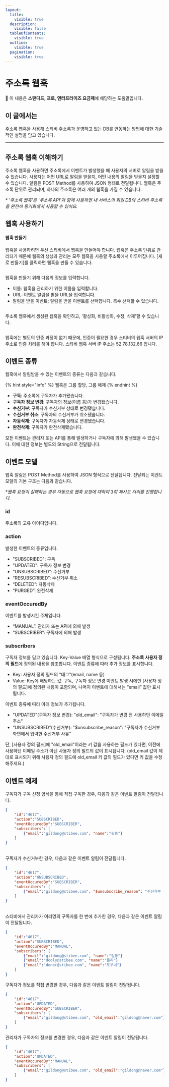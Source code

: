 ```yaml
---
layout:
  title:
    visible: true
  description:
    visible: false
  tableOfContents:
    visible: true
  outline:
    visible: true
  pagination:
    visible: true
---
```


# 주소록 웹훅

💬 이 내용은 **스탠다드, 프로, 엔터프라이즈 요금제**에 해당하는 도움말입니다.

## 이 글에서는

주소록 웹훅을 사용해 스티비 주소록과 운영하고 있는 DB를 연동하는 방법에 대한 기술적인 설명을 담고 있습니다.

***

## 주소록 웹훅 이해하기

주소록 웹훅을 사용하면 주소록에서 이벤트가 발생했을 때 사용자의 서버로 알림을 받을 수 있습니다. 사용자는 어떤 URL로 알림을 받을지, 어떤 내용의 알림을 받을지 설정할 수 있습니다. 알림은 POST Method를 사용하여 JSON 형태로 전달됩니다. 웹훅은 주소록 단위로 관리되며, 하나의 주소록은 여러 개의 웹훅을 가질 수 있습니다.

_\* '주소록 웹훅'은 '주소록 API'과 함께 사용하면 내 서비스의 회원 DB와 스티비 주소록을 완전히 동기화해서 사용할 수 있어요._



## 웹훅 사용하기 <a href="#id-1" id="id-1"></a>

#### 웹훅 만들기 <a href="#id-1-api" id="id-1-api"></a>

웹훅을 사용하려면 우선 스티비에서 웹훅을 만들어야 합니다. 웹훅은 주소록 단위로 관리되기 때문에 웹훅의 생성과 관리는 모두 웹훅을 사용할 주소록에서 이루어집니다. \[새로 만들기]를 클릭하면 웹훅을 만들 수 있습니다.

<figure><img src="../.gitbook/assets/1 (1).png" alt=""><figcaption></figcaption></figure>



웹훅을 만들기 위해 다음의 정보를 입력합니다.

* 이름: 웹훅을 관리하기 위한 이름을 입력합니다.
* URL: 이벤트 알림을 받을 URL을 입력합니다.
* 알림을 받을 이벤트: 알림을 받을 이벤트를 선택합니다. 복수 선택할 수 있습니다.

<figure><img src="../.gitbook/assets/2 (1).png" alt=""><figcaption></figcaption></figure>

주소록 웹훅에서 생성된 웹훅을 확인하고, '활성화, 비활성화, 수정, 삭제'할 수 있습니다.

<figure><img src="../.gitbook/assets/3.gif" alt=""><figcaption></figcaption></figure>



웹훅에는 별도의 인증 과정이 없기 때문에, 인증이 필요한 경우 스티비의 웹훅 서버의 IP 주소로 인증 처리를 해야 합니다. 스티비 웹훅 서버 IP 주소는 52.78.132.66 입니다.



## 이벤트 종류 <a href="#id-2" id="id-2"></a>

웹훅에서 알림받을 수 있는 이벤트의 종류는 다음과 같습니다.

{% hint style="info" %}
웹훅은 그룹 할당, 그룹 해제&#x20;
{% endhint %}

* **구독**: 주소록에 구독자가 추가됐습니다.
* **구독자 정보 변경**: 구독자의 정보(이름 등)가 변경됐습니다.
* **수신거부**: 구독자가 수신거부 상태로 변경됐습니다.
* **수신거부 취소**: 구독자의 수신거부가 취소됐습니다.
* **자동삭제**: 구독자가 자동삭제 상태로 변경됐습니다.
* **완전삭제**: 구독자가 완전삭제됐습니다.

모든 이벤트는 관리자 또는 API를 통해 발생하거나 구독자에 의해 발생했을 수 있습니다. 이에 대한 정보는 별도의 String으로 전달됩니다.



## 이벤트 모델 <a href="#id-3" id="id-3"></a>

웹훅 알림은 POST Method를 사용하여 JSON 형식으로 전달됩니다. 전달되는 이벤트 모델의 기본 구조는 다음과 같습니다.

_\*웹훅 요청이 실패하는 경우 자동으로 웹훅 요청에 대하여 3회 재시도 처리를 진행합니다._

&#x20;

### id <a href="#id" id="id"></a>

주소록의 고유 아이디입니다.

### action <a href="#action" id="action"></a>

발생한 이벤트의 종류입니다.

* "SUBSCRIBED": 구독
* "UPDATED": 구독자 정보 변경
* “UNSUBSCRIBED”: 수신거부
* “RESUBSCRIBED”: 수신거부 취소
* “DELETED”: 자동삭제
* “PURGED”: 완전삭제

### eventOccuredBy <a href="#eventoccuredby" id="eventoccuredby"></a>

이벤트를 발생시킨 주체입니다.

* “MANUAL”: 관리자 또는 API에 의해 발생
* “SUBSCRIBER”: 구독자에 의해 발생

### subscribers <a href="#subscribers" id="subscribers"></a>

구독자 정보를 담고 있습니다. Key-Value 배열 형식으로 구성됩니다. **주소록** **사용자 정의 필드**에 정의된 내용을 참조합니다. 이벤트 종류에 따라 추가 정보를 표시합니다.

* Key: 사용자 정의 필드의 “태그”(email, name 등)
* Value: Key에 해당하는 값. 구독, 구독자 정보 변경 이벤트 발생 시에만 \[사용자 정의 필드]에 정의된 내용이 포함되며, 나머지 이벤트에 대해서는 “email” 값만 표시됩니다.

이벤트 종류에 따라 아래 정보가 추가됩니다.

* "UPDATED"(구독자 정보 변경): "old\_email": "구독자가 변경 전 사용하던 이메일 주소"
* “UNSUBSCRIBED”(수신거부): "$unsubscribe\_reason": "구독자가 수신거부 화면에서 입력한 수신거부 사유"&#x20;

단, \[사용자 정의 필드]에 "old\_email"이라는 키 값을 사용하는 필드가 있다면, 이전에 사용하던 이메일 주소가 아닌 사용자 정의 필드의 값이 표시됩니다. (old\_email 값이 제대로 표시되기 위해 사용자 정의 필드에 old\_email 키 값의 필드가 있다면 키 값을 수정해주세요.)

&#x20;

## 이벤트 예제

구독자가 구독 신청 양식을 통해 직접 구독한 경우, 다음과 같은 이벤트 알림이 전달됩니다.

```json
{
    "id":"4617",
    "action":"SUBSCRIBED",
    "eventOccuredBy":"SUBSCRIBER",
    "subscribers": [
        {"email":"gildong@stibee.com", "name":"길동"}
    ]
}
```

\
구독자가 수신거부한 경우, 다음과 같은 이벤트 알림이 전달됩니다.

```json
{
    "id":"4617",
    "action":"UNSUBSCRIBED",
    "eventOccuredBy":"SUBSCRIBER",
    "subscribers": [
        {"email":"gildong@stibee.com", "$unsubscribe_reason": "수신거부 사유"}
    ]
}
```

\
스티비에서 관리자가 여러명의 구독자를 한 번에 추가한 경우, 다음과 같은 이벤트 알림이 전달됩니다.

```json
{
    "id":"4617",
    "action":"SUBSCRIBED",
    "eventOccuredBy":"MANUAL",
    "subscribers": [
        {"email":"gildong@stibee.com", "name":"길동"}
        {"email":"dooly@stibee.com", "name":"둘리"}
        {"email":"doner@stibee.com", "name":"도우너"}
    ]
}
```

&#x20;

구독자가 정보를 직접 변경한 경우, 다음과 같은 이벤트 알림이 전달됩니다.

```json
{
    "id":"4617",
    "action":"UPDATED",
    "eventOccuredBy":"SUBSCRIBER",
    "subscribers": [
        {"email":"gildong@stibee.com", "old_email":"gildong@naver.com"}
    ]
}
```

&#x20;

관리자가 구독자의 정보를 변경한 경우, 다음과 같은 이벤트 알림이 전달됩니다.

```json
{
    "id":"4617",
    "action":"UPDATED",
    "eventOccuredBy":"MANUAL",
    "subscribers": [
        {"email":"gildong@stibee.com", "old_email":"gildong@naver.com"}
    ]
}
```
